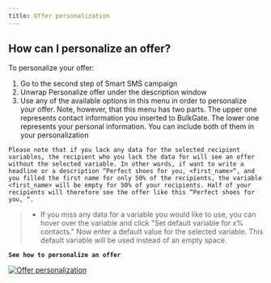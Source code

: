 ```yaml
---
title: Offer personalization
---
```


## How can I personalize an offer?
To personalize your offer:
1.	Go to the second step of Smart SMS campaign
2.	Unwrap Personalize offer under the description window
3.	Use any of the available options in this menu in order to personalize your offer. Note, however, that this menu has two parts. The upper one represents contact information you inserted to BulkGate. The lower one represents your personal information. You can include both of them in your personalization

`Please note that if you lack any data for the selected recipient variables, the recipient who you lack the data for will see an offer without the selected variable. In other words, if want to write a headline or a description “Perfect shoes for you, <first_name>“, and you filled the first name for only 50% of the recipients, the variable <first_name> will be empty for 50% of your recipients. Half of your recipients will therefore see the offer like this “Perfect shoes for you, “.`

>-	If you miss any data for a variable you would like to use, you can hover over the variable and click "Set default variable for x% contacts." Now enter a default value for the selected variable. This default variable will be used instead of an empty space.


**`See how to personalize an offer`**

[![Offer personalization](https://img.youtube.com/vi/gkYdkh-8nLc/hqdefault.jpg)](https://youtu.be/gkYdkh-8nLc)

